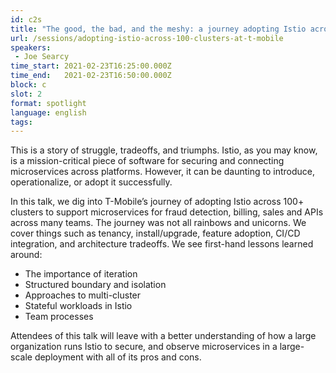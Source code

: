 ```yaml
---
id: c2s
title: "The good, the bad, and the meshy: a journey adopting Istio across 100 clusters at T-Mobile"
url: /sessions/adopting-istio-across-100-clusters-at-t-mobile
speakers:
 - Joe Searcy
time_start: 2021-02-23T16:25:00.000Z
time_end:   2021-02-23T16:50:00.000Z
block: c
slot: 2
format: spotlight 
language: english
tags:
---
```


This is a story of struggle, tradeoffs, and triumphs. Istio, as you may know, is a mission-critical piece of software for securing and connecting microservices across platforms. However, it can be daunting to introduce, operationalize, or adopt it successfully. 

In this talk, we dig into T-Mobile’s journey of adopting Istio across 100+ clusters to support microservices for fraud detection, billing, sales and APIs across many teams. The journey was not all rainbows and unicorns. We cover things such as tenancy, install/upgrade, feature adoption, CI/CD integration, and architecture tradeoffs. We see first-hand lessons learned around:

* The importance of iteration
* Structured boundary and isolation 
* Approaches to multi-cluster
* Stateful workloads in Istio
* Team processes

Attendees of this talk will leave with a better understanding of how a large organization runs Istio to secure, and observe microservices in a large-scale deployment with all of its pros and cons.
